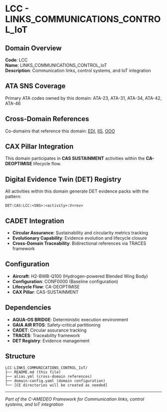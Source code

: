 # LCC - LINKS_COMMUNICATIONS_CONTROL_IoT

## Domain Overview
**Code**: LCC  
**Name**: LINKS_COMMUNICATIONS_CONTROL_IoT  
**Description**: Communication links, control systems, and IoT integration

## ATA SNS Coverage
Primary ATA codes owned by this domain:
ATA-23, ATA-31, ATA-34, ATA-42, ATA-46

## Cross-Domain References
Co-domains that reference this domain:
[EDI](../EDI-*/), [IIS](../IIS-*/), [OOO](../OOO-*/)

## CAX Pillar Integration
This domain participates in **CAS SUSTAINMENT** activities within the **CA-DEOPTIMISE** lifecycle flow.

## Digital Evidence Twin (DET) Registry
All activities within this domain generate DET evidence packs with the pattern:
```
DET:CAS:LCC:<SNS>:<activity>:V<rev>
```

## CADET Integration
- **Circular Assurance**: Sustainability and circularity metrics tracking
- **Evolutionary Capability**: Evidence evolution and lifecycle closure
- **Cross-Domain Traceability**: Bidirectional references via TRACES framework

## Configuration
- **Aircraft**: H2-BWB-Q100 (Hydrogen-powered Blended Wing Body)
- **Configuration**: CONF0000 (Baseline configuration)
- **Lifecycle Flow**: CA-DEOPTIMISE
- **CAX Pillar**: CAS-SUSTAINMENT

## Dependencies
- **AQUA-OS BRIDGE**: Deterministic execution environment
- **GAIA AIR RTOS**: Safety-critical partitioning
- **CADET**: Circular assurance tracking
- **TRACES**: Traceability framework
- **DET Registry**: Evidence management

## Structure
```
LCC-LINKS_COMMUNICATIONS_CONTROL_IoT/
├── README.md (this file)
├── alias.yml (cross-domain references)
├── domain-config.yaml (domain configuration)
└── [CE directories will be created as needed]
```

---
*Part of the C-AMEDEO Framework for Communication links, control systems, and IoT integration*